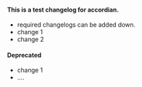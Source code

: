 #### This is a test changelog for accordian.

- required changelogs can be added down.
- change 1
- change 2

#### Deprecated

- change 1
- ....
